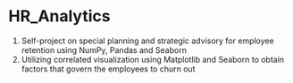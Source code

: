 # HR_Analytics
1.	Self-project on special planning and strategic advisory for employee retention using NumPy, Pandas and Seaborn
2. Utilizing correlated visualization using Matplotlib and Seaborn to obtain factors that govern the employees to churn out
